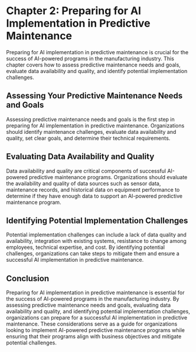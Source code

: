 Chapter 2: Preparing for AI Implementation in Predictive Maintenance
====================================================================

Preparing for AI implementation in predictive maintenance is crucial for the success of AI-powered programs in the manufacturing industry. This chapter covers how to assess predictive maintenance needs and goals, evaluate data availability and quality, and identify potential implementation challenges.

Assessing Your Predictive Maintenance Needs and Goals
-----------------------------------------------------

Assessing predictive maintenance needs and goals is the first step in preparing for AI implementation in predictive maintenance. Organizations should identify maintenance challenges, evaluate data availability and quality, set clear goals, and determine their technical requirements.

Evaluating Data Availability and Quality
----------------------------------------

Data availability and quality are critical components of successful AI-powered predictive maintenance programs. Organizations should evaluate the availability and quality of data sources such as sensor data, maintenance records, and historical data on equipment performance to determine if they have enough data to support an AI-powered predictive maintenance program.

Identifying Potential Implementation Challenges
-----------------------------------------------

Potential implementation challenges can include a lack of data quality and availability, integration with existing systems, resistance to change among employees, technical expertise, and cost. By identifying potential challenges, organizations can take steps to mitigate them and ensure a successful AI implementation in predictive maintenance.

Conclusion
----------

Preparing for AI implementation in predictive maintenance is essential for the success of AI-powered programs in the manufacturing industry. By assessing predictive maintenance needs and goals, evaluating data availability and quality, and identifying potential implementation challenges, organizations can prepare for a successful AI implementation in predictive maintenance. These considerations serve as a guide for organizations looking to implement AI-powered predictive maintenance programs while ensuring that their programs align with business objectives and mitigate potential challenges.
